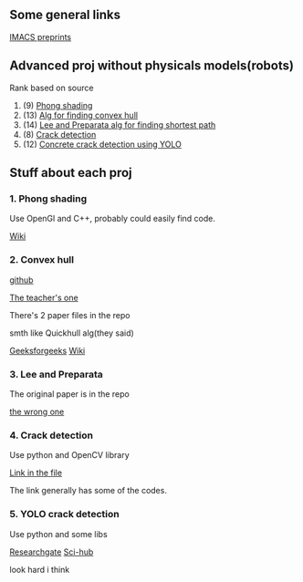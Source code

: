 ## Some general links
[IMACS preprints](https://imacs.hcmut.edu.vn/preprints)
## Advanced proj without physicals models(robots)
Rank based on source

1. (9) [Phong shading](#1-phong-shading)
2. (13) [Alg for finding convex hull](#2-convex-hull)
3. (14) [Lee and Preparata alg for finding shortest path](#3-lee-and-preparata)
4. (8) [Crack detection](#5-crack-detection) 
5. (12) [Concrete crack detection using YOLO](#5-yolo-crack-detection)

## Stuff about each proj

### 1. Phong shading 

Use OpenGl and C++, probably could easily find code.

[Wiki](https://en.wikipedia.org/wiki/Phong_shading) 

### 2. Convex hull 

[github](https://github.com/linhnk2109/O-Convexhull/tree/main) 

[The teacher's one](https://www.researchgate.net/publication/360617315_A_fast_and_efficient_algorithm_for_determining_the_connected_orthogonal_convex_hulls)


There's 2 paper files in the repo

smth like Quickhull alg(they said)

[Geeksforgeeks](https://www.geeksforgeeks.org/quickhull-algorithm-convex-hull/)
[Wiki](https://en.wikipedia.org/wiki/Quickhull) 

### 3. Lee and Preparata

The original paper is in the repo

[the wrong one](https://digitalscholarship.unlv.edu/cgi/viewcontent.cgi?article=4927&context=thesesdissertations#:~:text=The%20kernel%20of%20a%20simple,is%20the%20kernel%20of%20P.) 

### 4. Crack detection

Use python and OpenCV library

[Link in the file](https://hub.packtpub.com/opencv-detecting-edges-lines-shapes/)

The link generally has some of the codes.

### 5. YOLO crack detection

Use python and some libs

[Researchgate](https://www.researchgate.net/publication/348573266_Concrete_Crack_Detection_Based_on_Well-Known_Feature_Extractor_Model_and_the_YOLO_v2_Network)
[Sci-hub](https://sci-hub.se/10.3390/app11020813)

look hard i think


